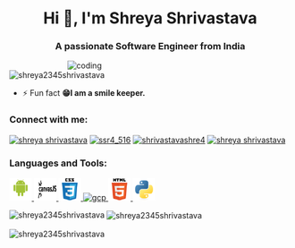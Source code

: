 <h1 align="center">Hi 👋, I'm Shreya Shrivastava</h1>
<h3 align="center">A passionate Software Engineer from India</h3>
<img align="right" alt="coding" width="400" src="https://cdn.videoplasty.com/animation/chill-coding-programming-lo-fi-animation-stock-animation-21874-1024x576.jpg">

<p align="left"> <img src="https://komarev.com/ghpvc/?username=shreya2345shrivastava&label=Profile%20views&color=0e75b6&style=flat" alt="shreya2345shrivastava" /> </p>

- ⚡ Fun fact **😁I am a smile keeper.**

<h3 align="left">Connect with me:</h3>
<p align="left">
<a href="https://linkedin.com/in/shreya shrivastava" target="blank"><img align="center" src="https://raw.githubusercontent.com/rahuldkjain/github-profile-readme-generator/master/src/images/icons/Social/linked-in-alt.svg" alt="shreya shrivastava" height="30" width="40" /></a>
<a href="https://instagram.com/ssr4_516" target="blank"><img align="center" src="https://raw.githubusercontent.com/rahuldkjain/github-profile-readme-generator/master/src/images/icons/Social/instagram.svg" alt="ssr4_516" height="30" width="40" /></a>
<a href="https://www.hackerrank.com/shrivastavashre4" target="blank"><img align="center" src="https://raw.githubusercontent.com/rahuldkjain/github-profile-readme-generator/master/src/images/icons/Social/hackerrank.svg" alt="shrivastavashre4" height="30" width="40" /></a>
<a href="https://www.hackerearth.com/shreya shrivastava" target="blank"><img align="center" src="https://raw.githubusercontent.com/rahuldkjain/github-profile-readme-generator/master/src/images/icons/Social/hackerearth.svg" alt="shreya shrivastava" height="30" width="40" /></a>
</p>

<h3 align="left">Languages and Tools:</h3>
<p align="left"> <a href="https://developer.android.com" target="_blank" rel="noreferrer"> <img src="https://raw.githubusercontent.com/devicons/devicon/master/icons/android/android-original-wordmark.svg" alt="android" width="40" height="40"/> </a> <a href="https://canvasjs.com" target="_blank" rel="noreferrer"> <img src="https://raw.githubusercontent.com/Hardik0307/Hardik0307/master/assets/canvasjs-charts.svg" alt="canvasjs" width="40" height="40"/> </a> <a href="https://www.w3schools.com/css/" target="_blank" rel="noreferrer"> <img src="https://raw.githubusercontent.com/devicons/devicon/master/icons/css3/css3-original-wordmark.svg" alt="css3" width="40" height="40"/> </a> <a href="https://cloud.google.com" target="_blank" rel="noreferrer"> <img src="https://www.vectorlogo.zone/logos/google_cloud/google_cloud-icon.svg" alt="gcp" width="40" height="40"/> </a> <a href="https://www.w3.org/html/" target="_blank" rel="noreferrer"> <img src="https://raw.githubusercontent.com/devicons/devicon/master/icons/html5/html5-original-wordmark.svg" alt="html5" width="40" height="40"/> </a> <a href="https://www.python.org" target="_blank" rel="noreferrer"> <img src="https://raw.githubusercontent.com/devicons/devicon/master/icons/python/python-original.svg" alt="python" width="40" height="40"/> </a> </p>

<p><img align="left" src="https://github-readme-stats.vercel.app/api/top-langs?username=shreya2345shrivastava&show_icons=true&locale=en&layout=compact" alt="shreya2345shrivastava" /></p>

<p>&nbsp;<img align="center" src="https://github-readme-stats.vercel.app/api?username=shreya2345shrivastava&show_icons=true&locale=en" alt="shreya2345shrivastava" /></p>

<p><img align="center" src="https://github-readme-streak-stats.herokuapp.com/?user=shreya2345shrivastava&" alt="shreya2345shrivastava" /></p>
